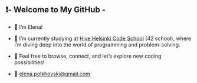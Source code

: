 ## ❗- Welcome to My GitHub -

- 🙋 I’m Elena!
- 🎒 I’m currently studying at <a href="https://www.hive.fi/en/" target="_blank">Hive Helsinki Code School</a> (42 school), where I’m diving deep into the world of programming and problem-solving.

- 💬 Feel free to browse, connect, and let’s explore new coding possibilities!
- 📧 elena.polkhovski@gmail.com



<!--
**lenkras/lenkras** is a ✨ _special_ ✨ repository because its `README.md` (this file) appears on your GitHub profile.

Here are some ideas to get you started:

- 🔭 I’m currently working on ...
- 🌱 I’m currently learning ...
- 👯 I’m looking to collaborate on ...
- 🤔 I’m looking for help with ...
- 💬 Ask me about ...
- 📫 How to reach me: ...
- 😄 Pronouns: ...
- ⚡ Fun fact: ...
-->
